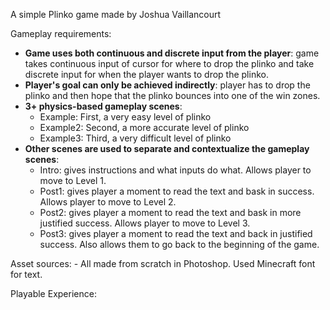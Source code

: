 A simple Plinko game made by Joshua Vaillancourt

Gameplay requirements:
- **Game uses both continuous and discrete input from the player**: game takes continuous input of cursor for where to drop the plinko and take discrete input for when the player wants to drop the plinko.
- **Player's goal can only be achieved indirectly**: player has to drop the plinko and then hope that the plinko bounces into one of the win zones. 
- **3+ physics-based gameplay scenes**:
    - Example: First, a very easy level of plinko
    - Example2: Second, a more accurate level of plinko
    - Example3: Third, a very difficult level of plinko
- **Other scenes are used to separate and contextualize the gameplay scenes**:
    - Intro: gives instructions and what inputs do what.  Allows player to move to Level 1.
    - Post1: gives player a moment to read the text and bask in success.  Allows player to move to Level 2.
    - Post2: gives player a moment to read the text and bask in more justified success.  Allows player to move to Level 3.
    - Post3: gives player a moment to read the text and back in justified success.  Also allows them to go back to the beginning of the game.


Asset sources:
    - All made from scratch in Photoshop.  Used Minecraft font for text.

Playable Experience: